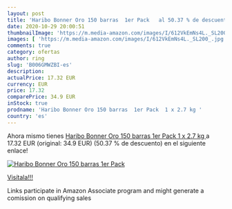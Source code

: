 ```yaml
---
layout: post
title: 'Haribo Bonner Oro 150 barras  1er Pack   al 50.37 % de descuento'
date: 2020-10-29 20:00:51
thumbnailImage: 'https://m.media-amazon.com/images/I/612VkEmNs4L._SL200_.jpg'
images: [ 'https://m.media-amazon.com/images/I/612VkEmNs4L._SL200_.jpg' ]
comments: true
category: ofertas
author: ring
slug: 'B006GMWZBI-es'
description:
actualPrice: 17.32 EUR
currency: EUR
price: 17.32
comparePrice: 34.9 EUR
inStock: true
prodname: 'Haribo Bonner Oro 150 barras  1er Pack  1 x 2.7 kg '
country: 'es'
---
```


Ahora mismo tienes [Haribo Bonner Oro 150 barras  1er Pack  1 x 2.7 kg ](https://www.amazon.es/dp/B006GMWZBI/?tag=tolees-21) a 17.32 EUR (original: 34.9 EUR) (50.37 %  de descuento) en el siguiente enlace!

[![Haribo Bonner Oro 150 barras  1er Pack  ](https://m.media-amazon.com/images/I/612VkEmNs4L._SL200_.jpg)](https://www.amazon.es/dp/B006GMWZBI/?tag=tolees-21)

[Visítala!!!](https://www.amazon.es/dp/B006GMWZBI/?tag=tolees-21)

Links participate in Amazon Associate program and might generate a comission on qualifying sales
